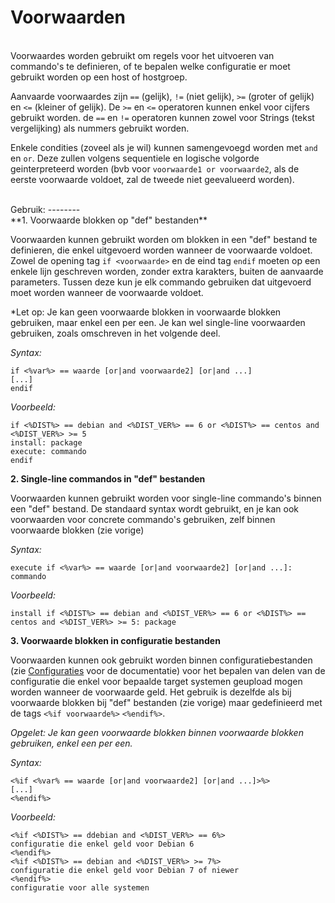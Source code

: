 Voorwaarden
===========
<br/>
Voorwaardes worden gebruikt om regels voor het uitvoeren van commando's
 te definieren, of te bepalen welke configuratie er moet gebruikt worden
 op een host of hostgroep.

Aanvaarde voorwaardes zijn `==` (gelijk), `!=` (niet gelijk), `>=`
 (groter of gelijk) en `<=` (kleiner of gelijk). De `>=` en `<=`
 operatoren kunnen enkel voor cijfers gebruikt worden. de `==` en `!=`
 operatoren kunnen zowel voor Strings (tekst vergelijking) als nummers
 gebruikt worden.

Enkele condities (zoveel als je wil) kunnen samengevoegd worden met
 `and` en `or`. Deze zullen volgens sequentiele en logische volgorde
 geinterpreteerd worden (bvb voor `voorwaarde1 or voorwaarde2`, als de
 eerste voorwaarde voldoet, zal de tweede niet geevalueerd worden).

<br/>
Gebruik:
--------
<br/>
**1. Voorwaarde blokken op "def" bestanden**

Voorwaarden kunnen gebruikt worden om blokken in een "def" bestand te
 definieren, die enkel uitgevoerd worden wanneer de voorwaarde voldoet.
Zowel de opening tag `if <voorwaarde>` en de eind tag `endif` moeten op
 een enkele lijn geschreven worden, zonder extra karakters, buiten de
 aanvaarde parameters. Tussen deze kun je elk commando gebruiken dat
 uitgevoerd moet worden wanneer de voorwaarde voldoet.

*Let op: Je kan geen voorwaarde blokken in voorwaarde blokken gebruiken,
 maar enkel een per een. Je kan wel single-line voorwaarden gebruiken,
 zoals omschreven in het volgende deel.

*Syntax:*

    if <%var%> == waarde [or|and voorwaarde2] [or|and ...]
    [...]
    endif

*Voorbeeld:*

    if <%DIST%> == debian and <%DIST_VER%> == 6 or <%DIST%> == centos and <%DIST_VER%> >= 5
    install: package
    execute: commando
    endif

**2. Single-line commandos in "def" bestanden**

Voorwaarden kunnen gebruikt worden voor single-line commando's binnen
 een "def" bestand. De standaard syntax wordt gebruikt, en je kan ook
 voorwaarden voor concrete commando's gebruiken, zelf binnen voorwaarde
 blokken (zie vorige)

*Syntax:*

    execute if <%var%> == waarde [or|and voorwaarde2] [or|and ...]: commando

*Voorbeeld:*

    install if <%DIST%> == debian and <%DIST_VER%> == 6 or <%DIST%> == centos and <%DIST_VER%> >= 5: package

**3. Voorwaarde blokken in configuratie bestanden**

Voorwaarden kunnen ook gebruikt worden binnen configuratiebestanden (zie
 [Configuraties](configurations.md) voor de documentatie) voor het
 bepalen van delen van de configuratie die enkel voor bepaalde target
 systemen geupload mogen worden wanneer de voorwaarde geld. Het gebruik
 is dezelfde als bij voorwaarde blokken bij "def" bestanden (zie vorige)
 maar gedefinieerd met de tags `<%if voorwaarde%>` `<%endif%>`.

*Opgelet: Je kan geen voorwaarde blokken binnen voorwaarde blokken
 gebruiken, enkel een per een.*

*Syntax:*

    <%if <%var% == waarde [or|and voorwaarde2] [or|and ...]>%>
    [...]
    <%endif%>

*Voorbeeld:*

    <%if <%DIST%> == ddebian and <%DIST_VER%> == 6%>
    configuratie die enkel geld voor Debian 6
    <%endif%>
    <%if <%DIST%> == debian and <%DIST_VER%> >= 7%>
    configuratie die enkel geld voor Debian 7 of niewer
    <%endif%>
    configuratie voor alle systemen
